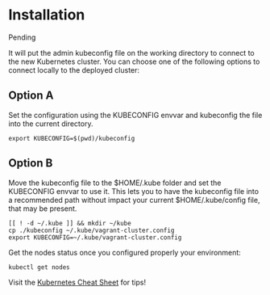 # Installation

Pending

It will put the admin kubeconfig file on the working
directory to connect to the new Kubernetes cluster.
You can choose one of the following options to connect
locally to the deployed cluster:

## Option A
Set the configuration using the KUBECONFIG envvar and
kubeconfig the file into the current directory.

```console
export KUBECONFIG=$(pwd)/kubeconfig
```

## Option B
Move the kubeconfig file to the $HOME/.kube folder and
set the KUBECONFIG envvar to use it. This lets you to
have the kubeconfig file into a recommended path without
impact your current $HOME/.kube/config file, that may be
present.

```console
[[ ! -d ~/.kube ]] && mkdir ~/kube
cp ./kubeconfig ~/.kube/vagrant-cluster.config
export KUBECONFIG=~/.kube/vagrant-cluster.config
```

Get the nodes status once you configured properly your
environment:

```console
kubectl get nodes
```

Visit the [Kubernetes Cheat Sheet](https://kubernetes.io/docs/reference/kubectl/cheatsheet/#bash)
for tips!
